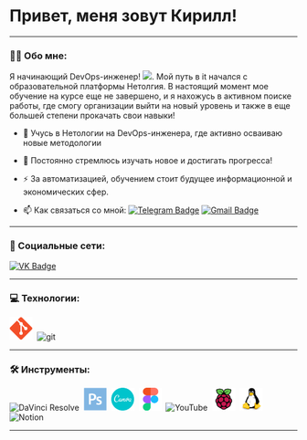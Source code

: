 # Привет, меня зовут Кирилл!

---

### :man_technologist: Обо мне:

Я начинающий DevOps-инженер! <img src="https://media.giphy.com/media/WUlplcMpOCEmTGBtBW/giphy.gif" width="30px">. Мой путь в it начался с образовательной платформы Нетолгия. В настоящий момент мое обучение на курсе еще не завершено, и я нахожусь в активном поиске работы, где смогу организации выйти на новый уровень и также в еще большей степени прокачать свои навыки!



- :telescope: Учусь в Нетологии на DevOps-инженера, где активно осваиваю новые методологии

- :seedling: Постоянно стремлюсь изучать новое и достигать прогресса!

- :zap: За автоматизацией, обучением стоит будущее информационной и экономических сфер.

- :mailbox: Как связаться со мной: [![Telegram Badge](https://img.shields.io/badge/-galchonkov-blue?style=flat&logo=Telegram&logoColor=white)](https://t.me/galchonkov) [![Gmail Badge](https://img.shields.io/badge/-Gmail-red?style=flat&logo=Gmail&logoColor=white)](mailto:kgalchonkov@gmail.com)

---

### 🤝 Социальные сети:

  
   <a href="https://vk.com/id320957393" target="_blank">
      <img src="https://cdn-icons-png.flaticon.com/512/145/145813.png" width="40" height="40" alt="VK Badge"/>
   </a>
   
  </div>

---

### 💻 Технологии:

<div>
  <img src="https://github.com/devicons/devicon/blob/master/icons/git/git-original.svg" title="git" alt="git" width="40" height="40"/>&nbsp
  <img src="https://icons8.ru/icon/cdYUlRaag9G9/docker" title="git" alt="git" width="40" height="40"/>&nbsp
 
</div>

---

### 🛠 Инструменты:

<div>
  <img src="https://upload.wikimedia.org/wikipedia/commons/9/90/DaVinci_Resolve_17_logo.svg" title="DaVinci Resolve" alt="DaVinci Resolve" width="40" height="40"/>&nbsp;
  <img src="https://github.com/devicons/devicon/blob/master/icons/photoshop/photoshop-plain.svg" title="photoshop" alt="photoshop" width="40" height="40"/>&nbsp;
  <img src="https://github.com/devicons/devicon/blob/master/icons/canva/canva-original.svg" title="canva" alt="canva" width="40" height="40"/>&nbsp;
  <img src="https://github.com/devicons/devicon/blob/master/icons/figma/figma-original.svg" title="figma" alt="figma" width="40" height="40"/>&nbsp;
  <img src="https://upload.wikimedia.org/wikipedia/commons/9/9e/YouTube_Logo_%282013-2017%29.svg" title="YouTube" alt="YouTube" width="40" height="40"/>&nbsp;
  <img src="https://github.com/devicons/devicon/blob/master/icons/raspberrypi/raspberrypi-original.svg" title="raspberrypi" alt="raspberrypi" width="40" height="40"/>&nbsp;
  <img src="https://github.com/devicons/devicon/blob/master/icons/linux/linux-original.svg" title="linux" alt="linux" width="40" height="40"/>&nbsp;
  <img src="https://upload.wikimedia.org/wikipedia/commons/e/e9/Notion-logo.svg" title="Notion" alt="Notion" width="40" height="40"/>&nbsp;
</div>

---

<!-- ### 💻 Пройденные курсы:

| Курсы                                                           | Дата              |
| ----------------------------------------------------------------| :---------------: |
| netology.ru/DevOps-инженер с нуля до middle                     | 10/2022 - 03/2024 |
| netology.ru/Python для анализа данных                           | 09/2022 - 11/2022 |
| netology.ru/Data Scientist                                      | 07/2022 - 11/2022 |

--- -->



